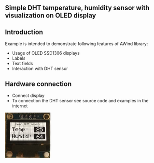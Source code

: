 Simple DHT temperature, humidity sensor with visualization on OLED display
------------
Introduction
------------
Example is intended to demonstrate following features of AWind library: 
- Usage of OLED SSD1306 displays 
- Labels
- Text fields
- Interaction with DHT sensor


Hardware connection
-------------------
- Connect display
- To connection the DHT sensor see source code and examples in the internet 

![](examples/GfxOLED_DHT/OLED_DHT.jpg)